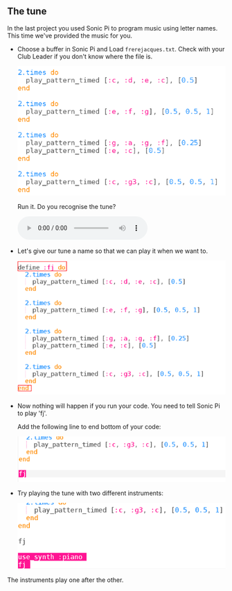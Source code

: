 ## The tune

In the last project you used Sonic Pi to program music using letter names. This time we've provided the music for you.

+ Choose a buffer in Sonic Pi and Load `frerejacques.txt`. Check with your Club Leader if you don't know where the file is.
    
    ![képernyőkép](images/round-starter.png)
    
    Run it. Do you recognise the tune?
    
    <div id="audio-preview" class="pdf-hidden">
      <audio controls preload> <source src="resources/frerejacques1.mp3" type="audio/mpeg"> Your browser does not support the <code>audio</code> element. </audio>
    </div>
+ Let's give our tune a name so that we can play it when we want to.
    
    ![screenshot](images/round-define.png)

+ Now nothing will happen if you run your code. You need to tell Sonic Pi to play 'fj'.
    
    Add the following line to end bottom of your code:
    
    ![screenshot](images/round-part1.png)

+ Try playing the tune with two different instruments:
    
    ![screenshot](images/round-part2.png)

The instruments play one after the other.